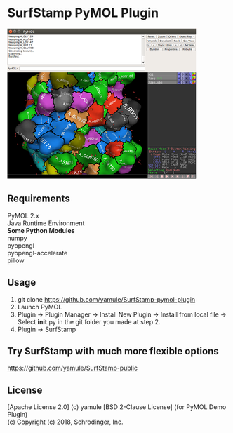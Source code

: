 # SurfStamp PyMOL Plugin

![example](https://raw.githubusercontent.com/yamule/SurfStamp-pymol-plugin/master/image/screenshot.png)　　
## Requirements

PyMOL 2.x  
Java Runtime Environment  
**Some Python Modules**  
numpy  
pyopengl  
pyopengl-accelerate  
pillow  


## Usage
1. git clone https://github.com/yamule/SurfStamp-pymol-plugin  
2. Launch PyMOL  
3. Plugin -> Plugin Manager -> Install New Plugin -> Install from local file -> Select __init__.py in the git folder you made at step 2.   
4. Plugin -> SurfStamp  


## Try SurfStamp with much more flexible options
https://github.com/yamule/SurfStamp-public


## License
[Apache License 2.0]
(c) yamule
[BSD 2-Clause License] (for PyMOL Demo Plugin)  
(c) Copyright (c) 2018, Schrodinger, Inc.

